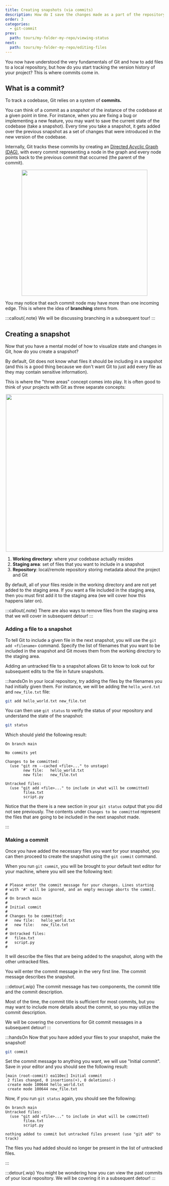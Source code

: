 ```yaml
---
title: Creating snapshots (via commits)
description: How do I save the changes made as a part of the repository's history?
order: 3
categories:
  - git-commit
prev:
  path: tours/my-folder-my-repo/viewing-status
next:
  path: tours/my-folder-my-repo/editing-files
---
```


You now have understood the very fundamentals of Git and how to add files to a local repository, but how do you start tracking the version history of your project? This is where commits come in.

## What is a commit?

To track a codebase, Git relies on a system of **commits.**

You can think of a commit as a _snapshot_ of the instance of the codebase at a given point in time. For instance, when you are fixing a bug or implementing a new feature, you may want to save the current state of the codebase (take a snapshot). Every time you take a snapshot, it gets added over the previous snapshot as a set of changes that were introduced in the new version of the codebase.

Internally, Git tracks these commits by creating an [Directed Acyclic Graph (DAG)](https://en.wikipedia.org/wiki/Directed_acyclic_graph), with every commit representing a node in the graph and every node points back to the previous commit that occurred (the parent of the commit).

<div style="text-align: center; display: flex; justify-content: center;"><img src="learning-lab/images/tours/my-folder-my-repo/commit.png" width="400px" alt=""></div>

You may notice that each commit node may have more than one incoming edge. This is where the idea of **branching** stems from.

<!--TODO: This should be about git branching-->

:::callout{.note}
We will be discussing branching in a subsequent tour!
:::

## Creating a snapshot

Now that you have a mental model of how to visualize state and changes in Git, how do you create a snapshot?

By default, Git does not know what files it should be including in a snapshot (and this is a good thing because we don't want Git to just add every file as they may contain sensitive information).

This is where the "three areas" concept comes into play. It is often good to think of your projects with Git as three separate concepts:

<div style="text-align: center; display: flex; justify-content: center;"><img src="learning-lab/images/tours/my-folder-my-repo/staging.png" alt="" width="500px"></div>

1. **Working directory**: where your codebase actually resides
2. **Staging area**: set of files that you want to include in a snapshot
3. **Repository**: local/remote repository storing metadata about the project and Git

By default, all of your files reside in the working directory and are not yet added to the staging area. If you want a file included in the staging area, then you must first add it to the staging area (we will cover how this happens later on).

<!--TODO: This should be about git reset-->

:::callout{.note}
There are also ways to remove files from the staging area that we will cover in subsequent detour!
:::

### Adding a file to a snapshot

To tell Git to include a given file in the next snapshot, you will use the `git add <filename>` command. Specify the list of filenames that you want to be included in the snapshot and Git moves them from the working directory to the staging area.

Adding an untracked file to a snapshot allows Git to know to look out for subsequent edits to the file in future snapshots.

:::handsOn
In your local repository, try adding the files by the filenames you had initially given them. For instance, we will be adding the `hello_word.txt` and `new_file.txt` file:

```bash
git add hello_world.txt new_file.txt
```

You can then use `git status` to verify the status of your repository and understand the state of the snapshot:

```bash
git status
```

Which should yield the following result:

```text
On branch main

No commits yet

Changes to be committed:
  (use "git rm --cached <file>..." to unstage)
        new file:   hello_world.txt
        new file:   new_file.txt

Untracked files:
  (use "git add <file>..." to include in what will be committed)
        filea.txt
        script.py
```

Notice that the there is a new section in your `git status` output that you did not see previously. The contents under `Changes to be committed` represent the files that are going to be included in the next snapshot made.

:::

### Making a commit

Once you have added the necessary files you want for your snapshot, you can then proceed to create the snapshot using the `git commit` command.

When you run `git commit`, you will be brought to your default text editor for your machine, where you will see the following text:

```text

# Please enter the commit message for your changes. Lines starting
# with '#' will be ignored, and an empty message aborts the commit.
#
# On branch main
#
# Initial commit
#
# Changes to be committed:
#	new file:   hello_world.txt
#	new file:   new_file.txt
#
# Untracked files:
#	filea.txt
#	script.py
#
```

It will describe the files that are being added to the snapshot, along with the other untracked files.

You will enter the commit message in the very first line. The commit message describes the snapshot.

<!--TODO: This should be about commit message etiquette-->

:::detour{.wip}
The commit message has two components, the commit title and the commit description.

Most of the time, the commit title is sufficient for most commits, but you may want to include more details about the commit, so you may utilize the commit description.

We will be covering the conventions for Git commit messages in a subsequent detour!
:::

:::handsOn
Now that you have added your files to your snapshot, make the snapshot!

```bash
git commit
```

Set the commit message to anything you want, we will use "Initial commit". Save in your editor and you should see the following result:

```text
[main (root-commit) ea110ec] Initial commit
 2 files changed, 0 insertions(+), 0 deletions(-)
 create mode 100644 hello_world.txt
 create mode 100644 new_file.txt
```

Now, if you run `git status` again, you should see the following:

```text
On branch main
Untracked files:
  (use "git add <file>..." to include in what will be committed)
        filea.txt
        script.py

nothing added to commit but untracked files present (use "git add" to track)
```

The files you had added should no longer be present in the list of untracked files.

:::

<!--TODO: This should be about git log-->

:::detour{.wip}
You might be wondering how you can view the past commits of your local repository. We will be covering it in a subsequent detour!
:::
